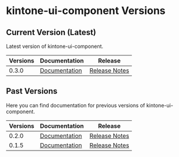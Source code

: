 # kintone-ui-component Versions
 
## Current Version (Latest)
Latest version of kintone-ui-component.
 
| Versions| Documentation| Release|
| --- | --- | --- |
| 0.3.0| [Documentation](../)| [Release Notes](https://github.com/kintone/kintone-ui-component/releases/tag/v0.3.0)|
 
## Past Versions
Here you can find documentation for previous versions of kintone-ui-component.

| Versions| Documentation| Release|
| --- | --- | --- |
| 0.2.0| [Documentation](../../0.2.0/)| [Release Notes](https://github.com/kintone/kintone-ui-component/releases/tag/v0.2.0)|
| 0.1.5| [Documentation](../../0.1.5/)| [Release Notes](https://github.com/kintone/kintone-ui-component/releases/tag/v0.1.5)|
